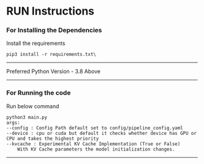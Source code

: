 # RUN Instructions

### For Installing the Dependencies
Install the requirements

    pip3 install -r requirements.txt\
---
Preferred Python Version - 3.8 Above

---
### For Running the  code
Run below command

    python3 main.py 
    args:
    --config : Config Path default set to config/pipeline_config.yaml
    --device : cpu or cuda but default it checks whether device has GPU or CPU and takes the highest priority
    --kvcache : Experimental KV Cache Implementation (True or False)
        With KV Cache parameters the model initialization changes.
---